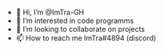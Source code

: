 - 👋 Hi, I’m @ImTra-GH
- 👀 I’m interested in code programms
- 💞️ I’m looking to collaborate on projects
- 📫 How to reach me ImTra#4894 (discord)

<!---
ImTra-GH/ImTra-GH is a ✨ special ✨ repository because its `README.md` (this file) appears on your GitHub profile.
You can click the Preview link to take a look at your changes.
--->
